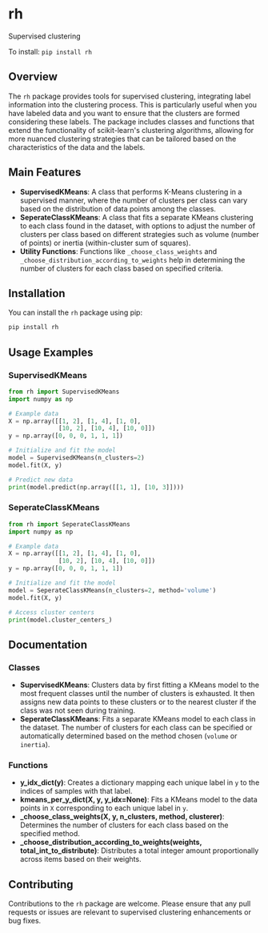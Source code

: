 # rh
Supervised clustering

To install:	```pip install rh```

## Overview
The `rh` package provides tools for supervised clustering, integrating label information into the clustering process. This is particularly useful when you have labeled data and you want to ensure that the clusters are formed considering these labels. The package includes classes and functions that extend the functionality of scikit-learn's clustering algorithms, allowing for more nuanced clustering strategies that can be tailored based on the characteristics of the data and the labels.

## Main Features
- **SupervisedKMeans**: A class that performs K-Means clustering in a supervised manner, where the number of clusters per class can vary based on the distribution of data points among the classes.
- **SeperateClassKMeans**: A class that fits a separate KMeans clustering to each class found in the dataset, with options to adjust the number of clusters per class based on different strategies such as volume (number of points) or inertia (within-cluster sum of squares).
- **Utility Functions**: Functions like `_choose_class_weights` and `_choose_distribution_according_to_weights` help in determining the number of clusters for each class based on specified criteria.

## Installation
You can install the `rh` package using pip:
```bash
pip install rh
```

## Usage Examples

### SupervisedKMeans
```python
from rh import SupervisedKMeans
import numpy as np

# Example data
X = np.array([[1, 2], [1, 4], [1, 0],
              [10, 2], [10, 4], [10, 0]])
y = np.array([0, 0, 0, 1, 1, 1])

# Initialize and fit the model
model = SupervisedKMeans(n_clusters=2)
model.fit(X, y)

# Predict new data
print(model.predict(np.array([[1, 1], [10, 3]])))
```

### SeperateClassKMeans
```python
from rh import SeperateClassKMeans
import numpy as np

# Example data
X = np.array([[1, 2], [1, 4], [1, 0],
              [10, 2], [10, 4], [10, 0]])
y = np.array([0, 0, 0, 1, 1, 1])

# Initialize and fit the model
model = SeperateClassKMeans(n_clusters=2, method='volume')
model.fit(X, y)

# Access cluster centers
print(model.cluster_centers_)
```

## Documentation

### Classes
- **SupervisedKMeans**: Clusters data by first fitting a KMeans model to the most frequent classes until the number of clusters is exhausted. It then assigns new data points to these clusters or to the nearest cluster if the class was not seen during training.
- **SeperateClassKMeans**: Fits a separate KMeans model to each class in the dataset. The number of clusters for each class can be specified or automatically determined based on the method chosen (`volume` or `inertia`).

### Functions
- **y_idx_dict(y)**: Creates a dictionary mapping each unique label in `y` to the indices of samples with that label.
- **kmeans_per_y_dict(X, y, y_idx=None)**: Fits a KMeans model to the data points in `X` corresponding to each unique label in `y`.
- **_choose_class_weights(X, y, n_clusters, method, clusterer)**: Determines the number of clusters for each class based on the specified method.
- **_choose_distribution_according_to_weights(weights, total_int_to_distribute)**: Distributes a total integer amount proportionally across items based on their weights.

## Contributing
Contributions to the `rh` package are welcome. Please ensure that any pull requests or issues are relevant to supervised clustering enhancements or bug fixes.